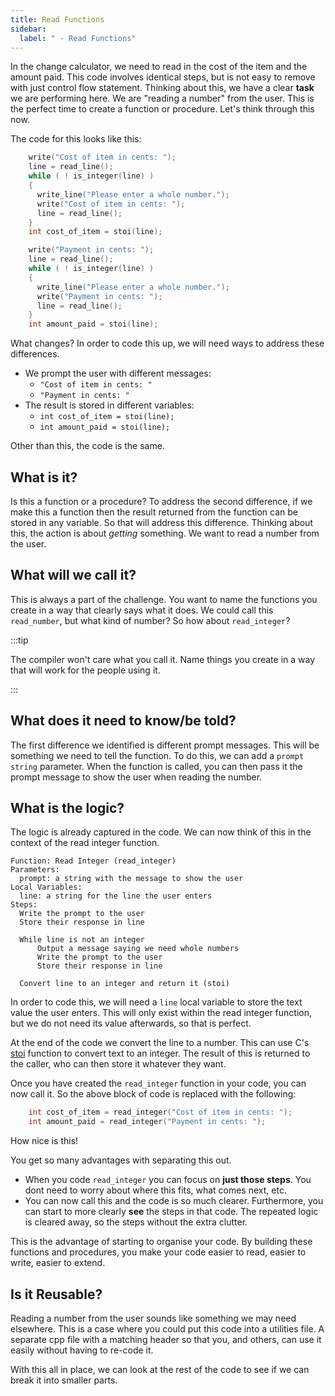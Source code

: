```yaml
---
title: Read Functions
sidebar:
  label: " - Read Functions"
---
```


In the change calculator, we need to read in the cost of the item and the amount paid. This code involves identical steps, but is not easy to remove with just control flow statement. Thinking about this, we have a clear **task** we are performing here. We are "reading a number" from the user. This is the perfect time to create a function or procedure. Let's think through this now.

The code for this looks like this:

```cpp
    write("Cost of item in cents: ");
    line = read_line();
    while ( ! is_integer(line) )
    {
      write_line("Please enter a whole number.");
      write("Cost of item in cents: ");
      line = read_line();
    }
    int cost_of_item = stoi(line);

    write("Payment in cents: ");
    line = read_line();
    while ( ! is_integer(line) )
    {
      write_line("Please enter a whole number.");
      write("Payment in cents: ");
      line = read_line();
    }    
    int amount_paid = stoi(line);
```

What changes? In order to code this up, we will need ways to address these differences.

- We prompt the user with different messages:
  - `"Cost of item in cents: "`
  - `"Payment in cents: "`
- The result is stored in different variables:
  - `int cost_of_item = stoi(line);`
  - `int amount_paid = stoi(line);`

Other than this, the code is the same.

## What is it?

Is this a function or a procedure? To address the second difference, if we make this a function then the result returned from the function can be stored in any variable. So that will address this difference. Thinking about this, the action is about *getting* something. We want to read a number from the user.

## What will we call it?

This is always a part of the challenge. You want to name the functions you create in a way that clearly says what it does. We could call this `read_number`, but what kind of number? So how about `read_integer`?

:::tip

The compiler won't care what you call it. Name things you create in a way that will work for the people using it.

:::

## What does it need to know/be told?

The first difference we identified is different prompt messages. This will be something we need to tell the function. To do this, we can add a `prompt` `string` parameter. When the function is called, you can then pass it the prompt message to show the user when reading the number.

## What is the logic?

The logic is already captured in the code. We can now think of this in the context of the read integer function.

```
Function: Read Integer (read_integer)
Parameters:
  prompt: a string with the message to show the user
Local Variables:
  line: a string for the line the user enters
Steps:
  Write the prompt to the user
  Store their response in line

  While line is not an integer
      Output a message saying we need whole numbers
      Write the prompt to the user
      Store their response in line

  Convert line to an integer and return it (stoi)
```

In order to code this, we will need a `line` local variable to store the text value the user enters. This will only exist within the read integer function, but we do not need its value afterwards, so that is perfect.

At the end of the code we convert the line to a number. This can use C's [stoi](https://en.cppreference.com/w/cpp/string/basic_string/stol) function to convert text to an integer. The result of this is returned to the caller, who can then store it whatever they want.

Once you have created the `read_integer` function in your code, you can now call it. So the above block of code is replaced with the following:

```cpp
    int cost_of_item = read_integer("Cost of item in cents: ");
    int amount_paid = read_integer("Payment in cents: ");
```

How nice is this!

You get so many advantages with separating this out.

- When you code `read_integer` you can focus on **just those steps**. You dont need to worry about where this fits, what comes next, etc.
- You can now call this and the code is so much clearer. Furthermore, you can start to more clearly **see** the steps in that code. The repeated logic is cleared away, so the steps without the extra clutter.

This is the advantage of starting to organise your code. By building these functions and procedures, you make your code easier to read, easier to write, easier to extend.

## Is it Reusable?

Reading a number from the user sounds like something we may need elsewhere. This is a case where you could put this code into a utilities file. A separate cpp file with a matching header so that you, and others, can use it easily without having to re-code it.

With this all in place, we can look at the rest of the code to see if we can break it into smaller parts.
